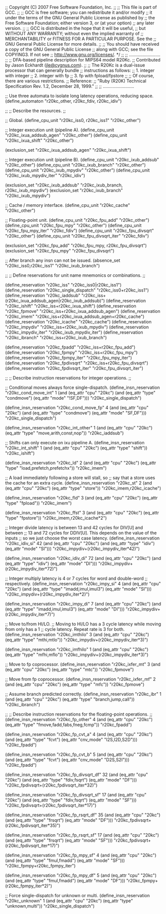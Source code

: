 ;; Copyright (C) 2007 Free Software Foundation, Inc.
;;
;; This file is part of GCC.
;;
;; GCC is free software; you can redistribute it and/or modify
;; it under the terms of the GNU General Public License as published by
;; the Free Software Foundation; either version 3, or (at your option)
;; any later version.
;;
;; GCC is distributed in the hope that it will be useful,
;; but WITHOUT ANY WARRANTY; without even the implied warranty of
;; MERCHANTABILITY or FITNESS FOR A PARTICULAR PURPOSE.  See the
;; GNU General Public License for more details.
;;
;; You should have received a copy of the GNU General Public License
;; along with GCC; see the file COPYING3.  If not see
;; <http://www.gnu.org/licenses/>.  */
;;
;; .........................
;;
;; DFA-based pipeline description for MIPS64 model R20Kc.
;; Contributed by Jason Eckhardt (jle@cygnus.com).
;;
;; The R20Kc is a dual-issue processor that can generally bundle
;; instructions as follows:
;;   1. integer with integer
;;   2. integer with fp
;;   3. fp with fpload/fpstore 
;;
;; Of course, there are various restrictions.
;; Reference:
;;   "Ruby (R20K) Technical Specification Rev. 1.2, December 28, 1999."
;;
;; .........................

;; Use three automata to isolate long latency operations, reducing space.
(define_automaton "r20kc_other, r20kc_fdiv, r20kc_idiv")

;;
;; Describe the resources.
;;

;; Global.
(define_cpu_unit "r20kc_iss0, r20kc_iss1" "r20kc_other")

;; Integer execution unit (pipeline A).
(define_cpu_unit "r20kc_ixua_addsub_agen" "r20kc_other")
(define_cpu_unit "r20kc_ixua_shift"	  "r20kc_other")

(exclusion_set "r20kc_ixua_addsub_agen" "r20kc_ixua_shift")

;; Integer execution unit (pipeline B).
(define_cpu_unit "r20kc_ixub_addsub"	  "r20kc_other")
(define_cpu_unit "r20kc_ixub_branch"	  "r20kc_other")
(define_cpu_unit "r20kc_ixub_mpydiv"	  "r20kc_other")
(define_cpu_unit "r20kc_ixub_mpydiv_iter" "r20kc_idiv")

(exclusion_set "r20kc_ixub_addsub" "r20kc_ixub_branch, r20kc_ixub_mpydiv")
(exclusion_set "r20kc_ixub_branch" "r20kc_ixub_mpydiv")

;; Cache / memory interface.
(define_cpu_unit "r20kc_cache"	    "r20kc_other")

;; Floating-point unit.
(define_cpu_unit "r20kc_fpu_add"	  "r20kc_other")
(define_cpu_unit "r20kc_fpu_mpy"	  "r20kc_other")
(define_cpu_unit "r20kc_fpu_mpy_iter"	  "r20kc_fdiv")
(define_cpu_unit "r20kc_fpu_divsqrt"	  "r20kc_other")
(define_cpu_unit "r20kc_fpu_divsqrt_iter" "r20kc_fdiv")

(exclusion_set "r20kc_fpu_add" "r20kc_fpu_mpy, r20kc_fpu_divsqrt")
(exclusion_set "r20kc_fpu_mpy" "r20kc_fpu_divsqrt")

;; After branch any insn can not be issued.
(absence_set "r20kc_iss0,r20kc_iss1" "r20kc_ixub_branch")

;;
;; Define reservations for unit name mnemonics or combinations.
;;

(define_reservation "r20kc_iss"
  "r20kc_iss0|r20kc_iss1")
(define_reservation "r20kc_single_dispatch"
  "r20kc_iss0+r20kc_iss1")
(define_reservation "r20kc_iaddsub"
  "r20kc_iss+(r20kc_ixua_addsub_agen|r20kc_ixub_addsub)")
(define_reservation "r20kc_ishift"
  "r20kc_iss+r20kc_ixua_shift")
(define_reservation "r20kc_fpmove"
  "r20kc_iss+r20kc_ixua_addsub_agen")
(define_reservation "r20kc_imem"
  "r20kc_iss+r20kc_ixua_addsub_agen+r20kc_cache")
(define_reservation "r20kc_icache"
  "r20kc_cache")
(define_reservation "r20kc_impydiv"
  "r20kc_iss+r20kc_ixub_mpydiv")
(define_reservation "r20kc_impydiv_iter"
  "r20kc_ixub_mpydiv_iter")
(define_reservation "r20kc_ibranch"
  "r20kc_iss+r20kc_ixub_branch")

(define_reservation "r20kc_fpadd"
  "r20kc_iss+r20kc_fpu_add")
(define_reservation "r20kc_fpmpy"
  "r20kc_iss+r20kc_fpu_mpy")
(define_reservation "r20kc_fpmpy_iter"
  "r20kc_fpu_mpy_iter")
(define_reservation "r20kc_fpdivsqrt"
  "r20kc_iss+r20kc_fpu_divsqrt")
(define_reservation "r20kc_fpdivsqrt_iter"
  "r20kc_fpu_divsqrt_iter")

;;
;; Describe instruction reservations for integer operations.
;;

;; Conditional moves always force single-dispatch.
(define_insn_reservation "r20kc_cond_move_int" 1 
			 (and (eq_attr "cpu" "20kc")
			      (and (eq_attr "type" "condmove")
				   (eq_attr "mode" "!SF,DF")))
			 "r20kc_single_dispatch")

(define_insn_reservation "r20kc_cond_move_fp" 4 
			 (and (eq_attr "cpu" "20kc")
			      (and (eq_attr "type" "condmove")
				   (eq_attr "mode" "SF,DF")))
			 "r20kc_single_dispatch")

(define_insn_reservation "r20kc_int_other" 1
			  (and (eq_attr "cpu" "20kc")
			       (eq_attr "type" "move,arith,const,nop"))
			  "r20kc_iaddsub")

;; Shifts can only execute on ixu pipeline A.
(define_insn_reservation "r20kc_int_shift" 1
			  (and (eq_attr "cpu" "20kc")
			       (eq_attr "type" "shift"))
			  "r20kc_ishift")

(define_insn_reservation "r20kc_ld" 2 
			 (and (eq_attr "cpu" "20kc")
			      (eq_attr "type" "load,prefetch,prefetchx"))
			 "r20kc_imem")


;; A load immediately following a store will stall, so
;; say that a store uses the cache for an extra cycle.
(define_insn_reservation "r20kc_st" 2 
			  (and (eq_attr "cpu" "20kc")
			       (eq_attr "type" "store"))
			  "r20kc_imem,r20kc_icache")

(define_insn_reservation "r20kc_fld" 3 
			 (and (eq_attr "cpu" "20kc")
			      (eq_attr "type" "fpload"))
			 "r20kc_imem")

(define_insn_reservation "r20kc_ffst" 3 
			 (and (eq_attr "cpu" "20kc")
			      (eq_attr "type" "fpstore"))
			 "r20kc_imem,r20kc_icache*2")

;; Integer divide latency is between 13 and 42 cycles for DIV[U] and between
;; 13 and 72 cycles for DDIV[U]. This depends on the value of the inputs
;; so we just choose the worst case latency.
(define_insn_reservation "r20kc_idiv_si" 42 
			 (and (eq_attr "cpu" "20kc")
			      (and (eq_attr "type" "idiv")
				   (eq_attr "mode" "SI")))
			 "r20kc_impydiv+(r20kc_impydiv_iter*42)")

(define_insn_reservation "r20kc_idiv_di" 72 
			 (and (eq_attr "cpu" "20kc")
			      (and (eq_attr "type" "idiv")
				   (eq_attr "mode" "DI")))
			 "r20kc_impydiv+(r20kc_impydiv_iter*72)")

;; Integer multiply latency is 4 or 7 cycles for word and double-word
;; respectively.
(define_insn_reservation "r20kc_impy_si" 4 
			 (and (eq_attr "cpu" "20kc")
			      (and (eq_attr "type" "imadd,imul,imul3")
				   (eq_attr "mode" "SI")))
			 "r20kc_impydiv+(r20kc_impydiv_iter*2)")

(define_insn_reservation "r20kc_impy_di" 7 
			 (and (eq_attr "cpu" "20kc")
			      (and (eq_attr "type" "imadd,imul,imul3")
				   (eq_attr "mode" "DI")))
			 "r20kc_impydiv+(r20kc_impydiv_iter*7)")

;; Move to/from HI/LO.
;; Moving to HI/LO has a 3 cycle latency while moving from only has a 1
;; cycle latency.  Repeat rate is 3 for both.
(define_insn_reservation "r20kc_imthilo" 3 
			 (and (eq_attr "cpu" "20kc")
			      (eq_attr "type" "mthi,mtlo"))
			 "r20kc_impydiv+(r20kc_impydiv_iter*3)")

(define_insn_reservation "r20kc_imfhilo" 1
			 (and (eq_attr "cpu" "20kc")
			      (eq_attr "type" "mfhi,mflo"))
			 "r20kc_impydiv+(r20kc_impydiv_iter*3)")

;; Move to fp coprocessor.
(define_insn_reservation "r20kc_ixfer_mt" 3 
			 (and (eq_attr "cpu" "20kc")
			      (eq_attr "type" "mtc"))
			 "r20kc_fpmove")

;; Move from fp coprocessor.
(define_insn_reservation "r20kc_ixfer_mf" 2 
			  (and (eq_attr "cpu" "20kc")
			       (eq_attr "type" "mfc"))
			"r20kc_fpmove")

;; Assume branch predicted correctly.
(define_insn_reservation "r20kc_ibr" 1 
			 (and (eq_attr "cpu" "20kc")
			      (eq_attr "type" "branch,jump,call"))
			 "r20kc_ibranch")

;;
;; Describe instruction reservations for the floating-point operations.
;;
(define_insn_reservation "r20kc_fp_other" 4
			 (and (eq_attr "cpu" "20kc")
			      (eq_attr "type" "fmove,fadd,fabs,fneg,fcmp"))
			 "r20kc_fpadd")

(define_insn_reservation "r20kc_fp_cvt_a" 4
			 (and (eq_attr "cpu" "20kc")
			      (and (eq_attr "type" "fcvt")
				   (eq_attr "cnv_mode" "I2S,I2D,S2D")))
			 "r20kc_fpadd")

(define_insn_reservation "r20kc_fp_cvt_b" 5
			 (and (eq_attr "cpu" "20kc")
			      (and (eq_attr "type" "fcvt")
				   (eq_attr "cnv_mode" "D2S,S2I")))
			 "r20kc_fpadd")

(define_insn_reservation "r20kc_fp_divsqrt_df" 32
			 (and (eq_attr "cpu" "20kc")
			      (and (eq_attr "type" "fdiv,fsqrt")
				   (eq_attr "mode" "DF")))
			 "r20kc_fpdivsqrt+(r20kc_fpdivsqrt_iter*32)")

(define_insn_reservation "r20kc_fp_divsqrt_sf" 17
			 (and (eq_attr "cpu" "20kc")
			      (and (eq_attr "type" "fdiv,fsqrt")
				   (eq_attr "mode" "SF")))
			 "r20kc_fpdivsqrt+(r20kc_fpdivsqrt_iter*17)")

(define_insn_reservation "r20kc_fp_rsqrt_df" 35 
			 (and (eq_attr "cpu" "20kc")
			      (and (eq_attr "type" "frsqrt")
				   (eq_attr "mode" "DF")))
			 "r20kc_fpdivsqrt+(r20kc_fpdivsqrt_iter*35)")

(define_insn_reservation "r20kc_fp_rsqrt_sf" 17
			 (and (eq_attr "cpu" "20kc")
			      (and (eq_attr "type" "frsqrt")
				   (eq_attr "mode" "SF")))
			 "r20kc_fpdivsqrt+(r20kc_fpdivsqrt_iter*17)")

(define_insn_reservation "r20kc_fp_mpy_sf" 4
			 (and (eq_attr "cpu" "20kc")
			      (and (eq_attr "type" "fmul,fmadd")
				   (eq_attr "mode" "SF")))
			 "r20kc_fpmpy+r20kc_fpmpy_iter")

(define_insn_reservation "r20kc_fp_mpy_df" 5
			 (and (eq_attr "cpu" "20kc")
			      (and (eq_attr "type" "fmul,fmadd")
				   (eq_attr "mode" "DF")))
			 "r20kc_fpmpy+(r20kc_fpmpy_iter*2)")

;; Force single-dispatch for unknown or multi.
(define_insn_reservation "r20kc_unknown" 1 
			 (and (eq_attr "cpu" "20kc")
			      (eq_attr "type" "unknown,multi"))
			 "r20kc_single_dispatch")
